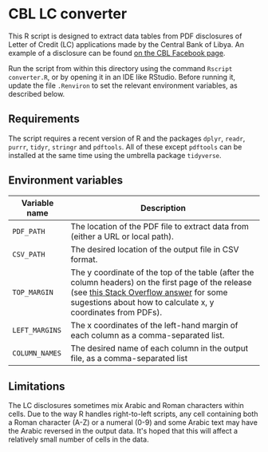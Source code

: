 # CBL LC converter

This R script is designed to extract data tables from PDF disclosures of Letter of Credit (LC) applications made by the Central Bank of Libya. An example of a disclosure can be found [on the CBL Facebook page](https://www.facebook.com/CentralBankofLibya/posts/5059776977426419).

Run the script from within this directory using the command `Rscript converter.R`, or by opening it in an IDE like RStudio. Before running it, update the file `.Renviron` to set the relevant environment variables, as described below.

## Requirements

The script requires a recent version of R and the packages `dplyr`, `readr`, `purrr`, `tidyr`, `stringr` and `pdftools`. All of these except `pdftools` can be installed at the same time using the umbrella package `tidyverse`.

## Environment variables

| Variable name | Description |
| ------------- | ----------- |
| `PDF_PATH` | The location of the PDF file to extract data from (either a URL or local path). |
| `CSV_PATH` | The desired location of the output file in CSV format. |
| `TOP_MARGIN` | The y coordinate of the top of the table (after the column headers) on the first page of the release (see [this Stack Overflow answer](https://stackoverflow.com/a/2592991) for some sugestions about how to calculate x, y coordinates from PDFs). |
| `LEFT_MARGINS` | The x coordinates of the left-hand margin of each column as a comma-separated list. |
| `COLUMN_NAMES` | The desired name of each column in the output file, as a comma-separated list |

## Limitations

The LC disclosures sometimes mix Arabic and Roman characters within cells. Due to the way R handles right-to-left scripts, any cell containing both a Roman character (A-Z) or a numeral (0-9) and some Arabic text may have the Arabic reversed in the output data. It's hoped that this will affect a relatively small number of cells in the data.